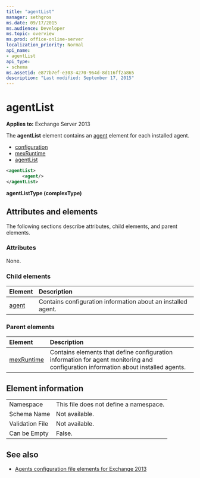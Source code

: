 ```yaml
---
title: "agentList"
manager: sethgros
ms.date: 09/17/2015
ms.audience: Developer
ms.topic: overview
ms.prod: office-online-server
localization_priority: Normal
api_name:
- agentList
api_type:
- schema
ms.assetid: e877b7ef-e303-4270-964d-8d116ff2a865
description: "Last modified: September 17, 2015"
---
```


# agentList
  
**Applies to:** Exchange Server 2013
  
The **agentList** element contains an [agent](agent.md) element for each installed agent. 
  
- [configuration](configuration.md)
- [mexRuntime](mexruntime.md)
- [agentList](agentlist.md)
  
```XML
<agentList>
      <agent/>
</agentList>
```

**agentListType (complexType)**

## Attributes and elements

The following sections describe attributes, child elements, and parent elements.
  
### Attributes

None.
  
### Child elements

|**Element**|**Description**|
|:-----|:-----|
|[agent](agent.md) <br/> |Contains configuration information about an installed agent.  <br/> |
   
### Parent elements

|**Element**|**Description**|
|:-----|:-----|
|[mexRuntime](mexruntime.md) <br/> |Contains elements that define configuration information for agent monitoring and configuration information about installed agents.  <br/> |
   
## Element information

|||
|:-----|:-----|
|Namespace  <br/> |This file does not define a namespace.  <br/> |
|Schema Name  <br/> |Not available.  <br/> |
|Validation File  <br/> |Not available.  <br/> |
|Can be Empty  <br/> |False.  <br/> |
   
## See also

- [Agents configuration file elements for Exchange 2013](agents-configuration-file-elements-for-exchange-2013.md)

